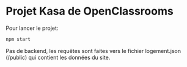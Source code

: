 # Projet Kasa de OpenClassrooms

Pour lancer le projet:

```bash
npm start
```

Pas de backend, les requêtes sont faites vers le fichier logement.json (/public) qui contient les données du site.
